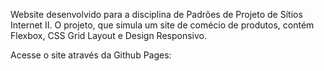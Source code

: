 Website desenvolvido para a disciplina de Padrões de Projeto de Sítios Internet II. O projeto, que simula um site de comécio de produtos, contém Flexbox, CSS Grid Layout e Design Responsivo.

Acesse o site através da Github Pages:
<a href="https://leonardoopaes.github.io/oficina_moveis/">